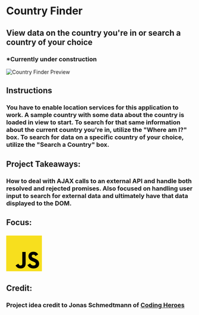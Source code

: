 # Country Finder
## View data on the country you're in or search a country of your choice
### *Currently under construction
![Country Finder Preview](../../src/img/projects/previews/country-finder.png)
## Instructions
### You have to enable location services for this application to work. A sample country with some data about the country is loaded in view to start. To search for that same information about the current country you're in, utilize the "Where am I?" box. To search for data on a specific country of your choice, utilize the "Search a Country" box.
## Project Takeaways:
### How to deal with AJAX calls to an external API and handle both resolved and rejected promises. Also focused on handling user input to search for external data and ultimately have that data displayed to the DOM.
## Focus:
### ![JavaScript Icon](../../src/img/js.png)
## Credit:
### Project idea credit to Jonas Schmedtmann of [Coding Heroes](https://codingheroes.io/)